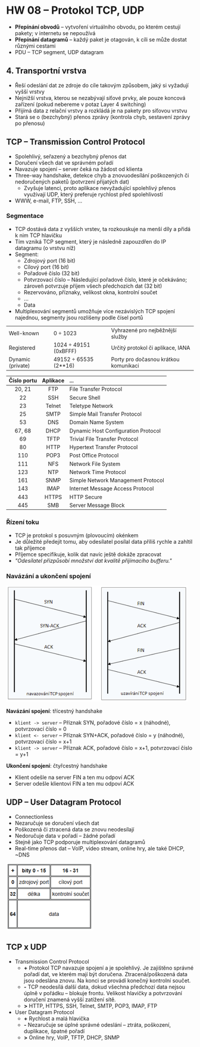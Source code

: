 # HW 08 – Protokol TCP, UDP

* __Přepínání obvodů__ – vytvoření virtuálního obvodu, po kterém cestují pakety; v internetu se nepoužívá
* __Přepínání datagramů__ – každý paket je otagován, k cíli se může dostat různými cestami
* PDU – TCP segment, UDP datagram

## 4. Transportní vrstva

* Řeší odeslání dat ze zdroje do cíle takovým způsobem, jaký si vyžadují vyšší vrstvy
* Nejnižší vrstva, kterou se nezabývají síťové prvky, ale pouze koncová zařízení (pokud nebereme v potaz Layer 4 switching)
* Přijímá data z relační vrstvy a rozkládá je na pakety pro síťovou vrstvu
* Stará se o (bezchybný) přenos zprávy (kontrola chyb, sestavení zprávy po přenosu)

## TCP – Transmission Control Protocol

* Spolehlivý, seřazený a bezchybný přenos dat
* Doručení všech dat ve správném pořadí
* Navazuje spojení – server čeká na žádost od klienta
* Three-way handshake, detekce chyb a znovuodesílání poškozených či nedoručených paketů (potvrzení přijatých dat)
  * Zvyšuje latenci, proto aplikace nevyžadující spolehlivý přenos využívají UDP, který preferuje rychlost před spolehlivostí
* WWW, e-mail, FTP, SSH, ...

### Segmentace

* TCP dostává data z vyšších vrstev, ta rozkouskuje na menší díly a přidá k nim TCP hlavičku
* Tím vzniká TCP segment, který je následně zapouzdřen do IP datagramu (o vrstvu níž)
* Segment:
  * Zdrojový port (16 bit)
  * Cílový port (16 bit)
  * Pořadové číslo (32 bit)
  * Potvrzovací číslo – Následující pořadové číslo, které je očekáváno; zároveň potvrzuje příjem všech předchozích dat (32 bit)
  * Rezervováno, příznaky, velikost okna, kontrolní součet
  * ...
  * Data
* Multiplexování segmentů umožňuje více nezávislých TCP spojení najednou, segmenty jsou rozlišeny podle čísel portů

<table><tr><td>Well-known</td><td>0 ÷ 1023</td><td>Vyhrazené pro nejběžnější služby</td></tr><td>Registered</td><td>1024 ÷ 49151 (0xBFFF)</td><td>Určitý protokol či aplikace, IANA</td></tr><td>Dynamic (private)</td><td>49152 ÷ 65535 (2**16)</td><td>Porty pro dočasnou krátkou komunikaci</td></tr></table>

Číslo portu | Aplikace | ...
:-: | :-: | :--
20, 21 | FTP | File Transfer Protocol
22 | SSH | Secure Shell
23 | Telnet | Teletype Network
25 | SMTP | Simple Mail Transfer Protocol
53 | DNS | Domain Name System
67, 68 | DHCP | Dynamic Host Configuration Protocol
69 | TFTP | Trivial File Transfer Protocol
80 | HTTP | Hypertext Transfer Protocol
110 | POP3 | Post Office Protocol
111 | NFS | Network File System
123 | NTP | Network Time Protocol
161 | SNMP | Simple Network Management Protocol
143 | IMAP | Internet Message Access Protocol
443 | HTTPS | HTTP Secure
445 | SMB | Server Message Block

### Řízení toku

* TCP je protokol s posuvným (plovoucím) okénkem
* Je důležité předejít tomu, aby odesílatel posílal data příliš rychle a zahltil tak příjemce
* Příjemce specifikuje, kolik dat navíc ještě dokáže zpracovat
* _"Odesílatel přizpůsobí množství dat kvalitě přijímacího bufferu."_

### Navázání a ukončení spojení

![tcp](./img/HW_08_01.PNG)

__Navázání spojení__: třícestný handshake

* `klient -> server` – Příznak SYN, pořadové číslo = x (náhodné), potvrzovací číslo = 0
* `klient <- server` – Příznak SYN+ACK, pořadové číslo = y (náhodné), potvrzovací číslo = x+1
* `klient -> server` – Příznak ACK, pořadové číslo = x+1, potvrzovací číslo = y+1

__Ukončení spojení__: čtyřcestný handshake

* Klient odešle na server FIN a ten mu odpoví ACK
* Server odešle klientovi FIN a ten mu odpoví ACK

## UDP – User Datagram Protocol

* Connectionless
* Nezaručuje se doručení všech dat
* Poškozená či ztracená data se znovu neodesílají
* Nedoručuje data v pořadí – žádné pořadí
* Stejně jako TCP podporuje multiplexování datagramů
* Real-time přenos dat – VoIP, video stream, online hry, ale také DHCP, ~DNS

![udp](./img/HW_08_02.PNG)

## TCP x UDP

* Transmission Control Protocol
  * __+__ Protokol TCP navazuje spojení a je spolehlivý. Je zajištěno správné pořadí dat, ve kterém mají být doručena. Ztracená/poškozená data jsou odeslána znovu. Na konci se provádí konečný kontrolní součet.
  * __-__ TCP neodesílá další data, dokud všechna předchozí data nejsou úplně v pořádku – blokuje frontu. Velikost hlavičky a potvrzování doručení znamená vyšší zatížení sítě.
  * __>__ HTTP, HTTPS, SSH, Telnet, SMTP, POP3, IMAP, FTP
* User Datagram Protocol
  * __+__ Rychlost a malá hlavička
  * __-__ Nezaručuje se úplné správné odeslání – ztráta, poškození, duplikace, špatné pořadí
  * __>__ Online hry, VoIP, TFTP, DHCP, SNMP
